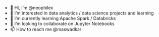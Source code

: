 - 👋 Hi, I’m @neophilex
- 👀 I’m interested in data analytics / data science projects and learning 
- 🌱 I’m currently learning Apache Spark / Databricks
- 💞️ I’m looking to collaborate on Jupyter Notebooks
- 📫 How to reach me @maswadkar

<!---
neophilex/neophilex is a ✨ special ✨ repository because its `README.md` (this file) appears on your GitHub profile.
You can click the Preview link to take a look at your changes.
--->
